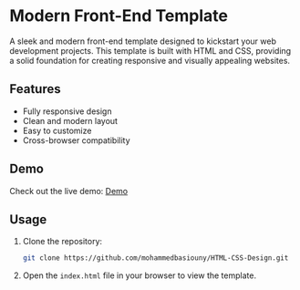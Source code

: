 # Modern Front-End Template

A sleek and modern front-end template designed to kickstart your web development projects. This template is built with HTML and CSS, providing a solid foundation for creating responsive and visually appealing websites.

## Features
- Fully responsive design
- Clean and modern layout
- Easy to customize
- Cross-browser compatibility

## Demo
Check out the live demo: [Demo](https://mohammedbasiouny.github.io/HTML-CSS-Design)

## Usage
1. Clone the repository:
    ```bash
    git clone https://github.com/mohammedbasiouny/HTML-CSS-Design.git
    ```
2. Open the `index.html` file in your browser to view the template.
